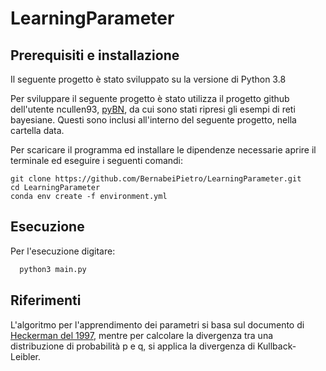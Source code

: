 # LearningParameter
## Prerequisiti e installazione
Il seguente progetto è stato sviluppato su la versione di Python 3.8

Per sviluppare il seguente progetto è stato utilizza il progetto github dell'utente ncullen93, [pyBN](https://github.com/ncullen93/pyBN), da cui sono stati ripresi  gli esempi di reti bayesiane. Questi sono inclusi all'interno del seguente progetto, nella cartella data.

 Per scaricare il programma ed installare le dipendenze necessarie aprire il terminale ed eseguire i seguenti comandi:
 ```terminal
 git clone https://github.com/BernabeiPietro/LearningParameter.git
 cd LearningParameter
 conda env create -f environment.yml
```


## Esecuzione
Per l'esecuzione digitare:
```python
  python3 main.py
```

## Riferimenti
L'algoritmo per l'apprendimento dei parametri si basa sul documento di [Heckerman del 1997](http://machinelearning102.pbworks.com/f/Tutorial-BayesianNetworks.pdf), mentre per calcolare la divergenza tra una distribuzione di probabilità p e q, si applica la divergenza di Kullback-Leibler.

